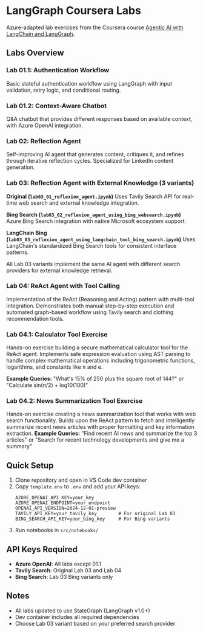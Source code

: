 # LangGraph Coursera Labs

Azure-adapted lab exercises from the Coursera course [Agentic AI with LangChain and LangGraph](https://www.coursera.org/learn/agentic-ai-with-langchain-and-langgraph/).

## Labs Overview

### Lab 01.1: Authentication Workflow
Basic stateful authentication workflow using LangGraph with input validation, retry logic, and conditional routing.

### Lab 01.2: Context-Aware Chatbot  
Q&A chatbot that provides different responses based on available context, with Azure OpenAI integration.

### Lab 02: Reflection Agent
Self-improving AI agent that generates content, critiques it, and refines through iterative reflection cycles. Specialized for LinkedIn content generation.

### Lab 03: Reflection Agent with External Knowledge (3 variants)

**Original (`lab03_01_reflexion_agent.ipynb`)**
Uses Tavily Search API for real-time web search and external knowledge integration.

**Bing Search (`lab03_02_reflexion_agent_using_bing_websearch.ipynb`)**  
Azure Bing Search integration with native Microsoft ecosystem support.

**LangChain Bing (`lab03_03_reflexion_agent_using_langchain_tool_bing_search.ipynb`)**
Uses LangChain's standardized Bing Search tools for consistent interface patterns.

All Lab 03 variants implement the same AI agent with different search providers for external knowledge retrieval.

### Lab 04: ReAct Agent with Tool Calling
Implementation of the ReAct (Reasoning and Acting) pattern with multi-tool integration. Demonstrates both manual step-by-step execution and automated graph-based workflow using Tavily search and clothing recommendation tools.

### Lab 04.1: Calculator Tool Exercise
Hands-on exercise building a secure mathematical calculator tool for the ReAct agent. Implements safe expression evaluation using AST parsing to handle complex mathematical operations including trigonometric functions, logarithms, and constants like π and e.

**Example Queries:** "What's 15% of 250 plus the square root of 144?" or "Calculate sin(π/2) + log10(100)"

### Lab 04.2: News Summarization Tool Exercise  
Hands-on exercise creating a news summarization tool that works with web search functionality. Builds upon the ReAct pattern to fetch and intelligently summarize recent news articles with proper formatting and key information extraction.
**Example Queries:** "Find recent AI news and summarize the top 3 articles" or "Search for recent technology developments and give me a summary"

## Quick Setup

1. Clone repository and open in VS Code dev container
2. Copy `template.env` to `.env` and add your API keys:
   ```
   AZURE_OPENAI_API_KEY=your_key
   AZURE_OPENAI_ENDPOINT=your_endpoint  
   OPENAI_API_VERSION=2024-12-01-preview
   TAVILY_API_KEY=your_tavily_key        # For original Lab 03
   BING_SEARCH_API_KEY=your_bing_key     # For Bing variants
   ```
3. Run notebooks in `src/notebooks/`

## API Keys Required

- **Azure OpenAI**: All labs except 01.1
- **Tavily Search**: Original Lab 03 and Lab 04
- **Bing Search**: Lab 03 Bing variants only

## Notes

- All labs updated to use StateGraph (LangGraph v1.0+)
- Dev container includes all required dependencies
- Choose Lab 03 variant based on your preferred search provider